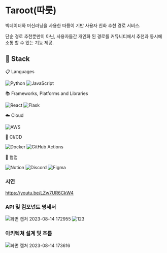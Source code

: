 # Taroot(따룻)
빅데이터와 머신러닝을 사용한 따릉이 기반 사용자 친화 추천 경로 서비스.

단순 경로 추천뿐만이 아닌, 사용자들간 개인화 된 경로를 커뮤니티에서 추천과 동시에 소통 할 수 있는 기능 제공.


## 🔨 Stack 

📋 Languages

![Python](https://img.shields.io/badge/python-3670A0?style=for-the-badge&logo=python&logoColor=ffdd54)
![JavaScript](https://img.shields.io/badge/javascript-%23323330.svg?style=for-the-badge&logo=javascript&logoColor=%23F7DF1E)

📚 Frameworks, Platforms and Libraries

![React](https://img.shields.io/badge/react-%2320232a.svg?style=for-the-badge&logo=react&logoColor=%2361DAFB)
![Flask](https://img.shields.io/badge/flask-000000?style=for-the-badge&logo=flask&logoColor=white)

☁️ Cloud

![AWS](https://img.shields.io/badge/AWS-%23FF9900.svg?style=for-the-badge&logo=amazon-aws&logoColor=white)


🤿 CI/CD

![Docker](https://img.shields.io/badge/docker-%230db7ed.svg?style=for-the-badge&logo=docker&logoColor=white)
![GitHub Actions](https://img.shields.io/badge/github%20actions-%232671E5.svg?style=for-the-badge&logo=githubactions&logoColor=white)

👥 협업

![Notion](https://img.shields.io/badge/Notion-%23000000.svg?style=for-the-badge&logo=notion&logoColor=white)
![Discord](https://img.shields.io/badge/Discord-%235865F2.svg?style=for-the-badge&logo=discord&logoColor=white)
![Figma](https://img.shields.io/badge/figma-%23F24E1E.svg?style=for-the-badge&logo=figma&logoColor=white)




### 시연

https://youtu.be/LZw7UR6CkW4



### API 및 컴포넌트 명세서

![화면 캡처 2023-08-14 172955](https://github.com/johndoekim/map-app/assets/127470168/12a8d801-82fe-4d8e-9ad7-4441bd13e7e3)
![123](https://github.com/johndoekim/map-app/assets/127470168/3ac803d2-ffa8-4588-be39-fd441e61cd1b)

### 아키텍쳐 설계 및 흐름

![화면 캡처 2023-08-14 173616](https://github.com/johndoekim/map-app/assets/127470168/171d9302-c550-4e6c-9a8e-512f06a668ad)
